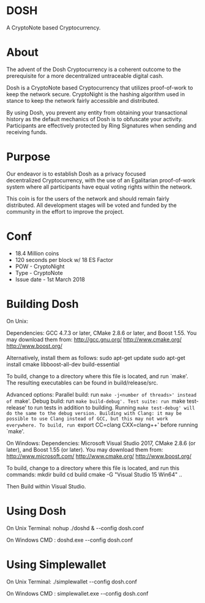# DOSH

A CryptoNote based Cryptocurrency.

# About

The advent of the Dosh Cryptocurrency is a coherent outcome to the
prerequisite for a more decentralized untraceable digital cash. 

Dosh is a CryptoNote based Cryptocurrency that utilizes proof-of-work to keep the network secure.
CryptoNight is the hashing algorithm used in stance to keep the network fairly accessible and distributed.

By using Dosh, you prevent any entity from obtaining your transactional history as the default mechanics of Dosh is to
obfuscate your activity. Participants are effectively protected by Ring Signatures when sending and receiving funds.

# Purpose
Our endeavor is to establish Dosh as a privacy focused decentralized Cryptocurrency, with the use of
an Egalitarian proof-of-work system where all participants have equal voting rights within the network.

This coin is for the users of the network and should remain fairly distributed. All development stages will be voted and
funded by the community in the effort to improve the project.

# Conf
* 18.4 Million coins
* 120 seconds per block w/ 18 ES Factor
* POW - CryptoNight
* Type - CryptoNote
* Issue date - 1st March 2018

# Building Dosh

On Unix:

Dependencies: GCC 4.7.3 or later, CMake 2.8.6 or later, and Boost 1.55.
You may download them from:
http://gcc.gnu.org/
http://www.cmake.org/
http://www.boost.org/

Alternatively, install them as follows:
sudo apt-get update
sudo apt-get install cmake libboost-all-dev build-essential

To build, change to a directory where this file is located, and run `make'. The resulting executables can be found in build/release/src.

Advanced options:
Parallel build: run `make -j<number of threads>' instead of `make'.
Debug build: run `make build-debug'.
Test suite: run `make test-release' to run tests in addition to building. Running `make test-debug' will do the same to the debug version.
Building with Clang: it may be possible to use Clang instead of GCC, but this may not work everywhere. To build, run `export CC=clang CXX=clang++' before running `make'.

On Windows:
Dependencies: Microsoft Visual Studio 2017, CMake 2.8.6 (or later), and Boost 1.55 (or later). You may download them from:
http://www.microsoft.com/
http://www.cmake.org/
http://www.boost.org/

To build, change to a directory where this file is located, and run this commands:
mkdir build
cd build
cmake -G "Visual Studio 15 Win64" ..

Then Build within Visual Studio.

# Using Dosh

On Unix Terminal: nohup ./doshd & --config dosh.conf

On Windows CMD  : doshd.exe --config dosh.conf


# Using Simplewallet
On Unix Terminal: ./simplewallet --config dosh.conf

On Windows CMD  : simplewallet.exe --config dosh.conf
